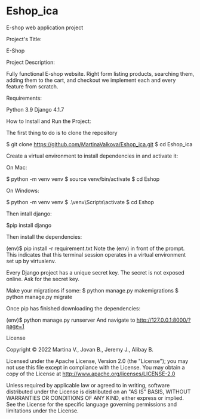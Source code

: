# Eshop_ica
E-shop web application project


Project's Title:

E-Shop


Project Description:

Fully functional E-shop website. Right form listing products, searching them, adding them to the cart, and checkout we implement each and every feature from scratch.


Requirements:

Python 3.9
Django 4.1.7


How to Install and Run the Project:

The first thing to do is to clone the repository

$ git clone https://github.com/MartinaValkova/Eshop_ica.git
$ cd Eshop_ica

Create a virtual environment to install dependencies in and activate it:
 

On Mac:

$ python -m venv venv
$ source venv/bin/activate
$ cd Eshop

On Windows:

$ python -m venv venv
$ .\venv\Scripts\activate
$ cd Eshop


Then intall django:

$pip install django 


Then install the dependencies:

(env)$ pip install -r requirement.txt
Note the (env) in front of the prompt. This indicates that this terminal session operates in a virtual environment set up by virtualenv.

Every Django project has a unique secret key. The secret is not exposed online. Ask for the secret key.

Make your migrations if some:
$ python manage.py makemigrations
$ python manage.py migrate

Once pip has finished downloading the dependencies:

(env)$ python manage.py runserver
And navigate to http://127.0.0.1:8000/?page=1 




License

Copyright © 2022 Martina V., Jovan B., Jeremy J., Alibay B.

Licensed under the Apache License, Version 2.0 (the "License"); you may not use this file except in compliance with the License. You may obtain a copy of the License at http://www.apache.org/licenses/LICENSE-2.0

Unless required by applicable law or agreed to in writing, software distributed under the License is distributed on an "AS IS" BASIS, WITHOUT WARRANTIES OR CONDITIONS OF ANY KIND, either express or implied. See the License for the specific language governing permissions and limitations under the License.
